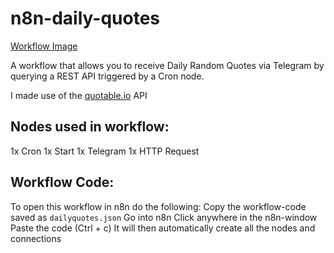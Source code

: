 # n8n-daily-quotes
[Workflow Image](https://f000.backblazeb2.com/file/n8n-website-images/cbcb64ecb1c344e49f84a9f787ca53f6.png)

A workflow that allows you to receive Daily Random Quotes via Telegram by querying a REST API triggered by a Cron node.

I made use of the [quotable.io](https://quotable.io) API

## Nodes used in workflow:
 1x Cron
 1x Start
 1x Telegram
 1x HTTP Request
 
## Workflow Code:
To open this workflow in n8n do the following:
Copy the workflow-code saved as `dailyquotes.json`
Go into n8n
Click anywhere in the n8n-window
Paste the code (Ctrl + c)
It will then automatically create all the nodes and connections
